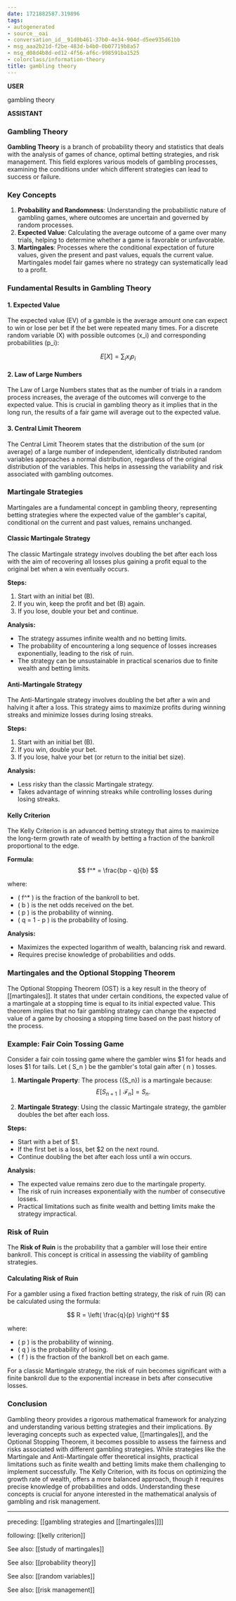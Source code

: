 ```yaml
---
date: 1721882587.319896
tags:
- autogenerated
- source__oai
- conversation_id__91d0b461-37b0-4e34-904d-d5ee935d61bb
- msg_aaa2b21d-f2be-483d-b4b0-0b07719b8a57
- msg_d08d4b8d-ed12-4f56-af6c-998591ba1525
- colorclass/information-theory
title: gambling theory
---
```


**USER**

gambling theory


**ASSISTANT**

### Gambling Theory

**Gambling Theory** is a branch of probability theory and statistics that deals with the analysis of games of chance, optimal betting strategies, and risk management. This field explores various models of gambling processes, examining the conditions under which different strategies can lead to success or failure.

### Key Concepts

1. **Probability and Randomness**: Understanding the probabilistic nature of gambling games, where outcomes are uncertain and governed by random processes.
2. **Expected Value**: Calculating the average outcome of a game over many trials, helping to determine whether a game is favorable or unfavorable.
3. **Martingales**: Processes where the conditional expectation of future values, given the present and past values, equals the current value. Martingales model fair games where no strategy can systematically lead to a profit.

### Fundamental Results in Gambling Theory

#### 1. **Expected Value**

The expected value (EV) of a gamble is the average amount one can expect to win or lose per bet if the bet were repeated many times. For a discrete random variable \(X\) with possible outcomes \(x_i\) and corresponding probabilities \(p_i\):

$$
E[X] = \sum_i x_i p_i
$$

#### 2. **Law of Large Numbers**

The Law of Large Numbers states that as the number of trials in a random process increases, the average of the outcomes will converge to the expected value. This is crucial in gambling theory as it implies that in the long run, the results of a fair game will average out to the expected value.

#### 3. **Central Limit Theorem**

The Central Limit Theorem states that the distribution of the sum (or average) of a large number of independent, identically distributed random variables approaches a normal distribution, regardless of the original distribution of the variables. This helps in assessing the variability and risk associated with gambling outcomes.

### Martingale Strategies

Martingales are a fundamental concept in gambling theory, representing betting strategies where the expected value of the gambler's capital, conditional on the current and past values, remains unchanged.

#### Classic Martingale Strategy

The classic Martingale strategy involves doubling the bet after each loss with the aim of recovering all losses plus gaining a profit equal to the original bet when a win eventually occurs.

**Steps:**
1. Start with an initial bet \(B\).
2. If you win, keep the profit and bet \(B\) again.
3. If you lose, double your bet and continue.

**Analysis:**
- The strategy assumes infinite wealth and no betting limits.
- The probability of encountering a long sequence of losses increases exponentially, leading to the risk of ruin.
- The strategy can be unsustainable in practical scenarios due to finite wealth and betting limits.

#### Anti-Martingale Strategy

The Anti-Martingale strategy involves doubling the bet after a win and halving it after a loss. This strategy aims to maximize profits during winning streaks and minimize losses during losing streaks.

**Steps:**
1. Start with an initial bet \(B\).
2. If you win, double your bet.
3. If you lose, halve your bet (or return to the initial bet size).

**Analysis:**
- Less risky than the classic Martingale strategy.
- Takes advantage of winning streaks while controlling losses during losing streaks.

#### Kelly Criterion

The Kelly Criterion is an advanced betting strategy that aims to maximize the long-term growth rate of wealth by betting a fraction of the bankroll proportional to the edge.

**Formula:**
$$
f^* = \frac{bp - q}{b}
$$

where:
- \( f^* \) is the fraction of the bankroll to bet.
- \( b \) is the net odds received on the bet.
- \( p \) is the probability of winning.
- \( q = 1 - p \) is the probability of losing.

**Analysis:**
- Maximizes the expected logarithm of wealth, balancing risk and reward.
- Requires precise knowledge of probabilities and odds.

### Martingales and the Optional Stopping Theorem

The Optional Stopping Theorem (OST) is a key result in the theory of [[martingales]]. It states that under certain conditions, the expected value of a martingale at a stopping time is equal to its initial expected value. This theorem implies that no fair gambling strategy can change the expected value of a game by choosing a stopping time based on the past history of the process.

### Example: Fair Coin Tossing Game

Consider a fair coin tossing game where the gambler wins $1 for heads and loses $1 for tails. Let \( S_n \) be the gambler's total gain after \( n \) tosses.

1. **Martingale Property**: The process \(\{S_n\}\) is a martingale because:
   $$
   E[S_{n+1} \mid \mathcal{F}_n] = S_n.
   $$

2. **Martingale Strategy**: Using the classic Martingale strategy, the gambler doubles the bet after each loss.

**Steps:**
- Start with a bet of $1.
- If the first bet is a loss, bet $2 on the next round.
- Continue doubling the bet after each loss until a win occurs.

**Analysis:**
- The expected value remains zero due to the martingale property.
- The risk of ruin increases exponentially with the number of consecutive losses.
- Practical limitations such as finite wealth and betting limits make the strategy impractical.

### Risk of Ruin

The **Risk of Ruin** is the probability that a gambler will lose their entire bankroll. This concept is critical in assessing the viability of gambling strategies.

#### Calculating Risk of Ruin

For a gambler using a fixed fraction betting strategy, the risk of ruin \(R\) can be calculated using the formula:

$$
R = \left( \frac{q}{p} \right)^f
$$

where:
- \( p \) is the probability of winning.
- \( q \) is the probability of losing.
- \( f \) is the fraction of the bankroll bet on each game.

For a classic Martingale strategy, the risk of ruin becomes significant with a finite bankroll due to the exponential increase in bets after consecutive losses.

### Conclusion

Gambling theory provides a rigorous mathematical framework for analyzing and understanding various betting strategies and their implications. By leveraging concepts such as expected value, [[martingales]], and the Optional Stopping Theorem, it becomes possible to assess the fairness and risks associated with different gambling strategies. While strategies like the Martingale and Anti-Martingale offer theoretical insights, practical limitations such as finite wealth and betting limits make them challenging to implement successfully. The Kelly Criterion, with its focus on optimizing the growth rate of wealth, offers a more balanced approach, though it requires precise knowledge of probabilities and odds. Understanding these concepts is crucial for anyone interested in the mathematical analysis of gambling and risk management.


---

preceding: [[gambling strategies and [[martingales]]]]  


following: [[kelly criterion]]

See also: [[study of martingales]]


See also: [[probability theory]]


See also: [[random variables]]


See also: [[risk management]]